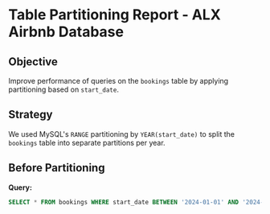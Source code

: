 # Table Partitioning Report - ALX Airbnb Database

## Objective

Improve performance of queries on the `bookings` table by applying partitioning based on `start_date`.

## Strategy

We used MySQL's `RANGE` partitioning by `YEAR(start_date)` to split the `bookings` table into separate partitions per year.

## Before Partitioning

**Query:**
```sql
SELECT * FROM bookings WHERE start_date BETWEEN '2024-01-01' AND '2024-12-31';
